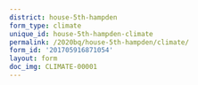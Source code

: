 ```yaml
---
district: house-5th-hampden
form_type: climate
unique_id: house-5th-hampden-climate
permalink: /2020bq/house-5th-hampden/climate/
form_id: '201705916871054'
layout: form
doc_img: CLIMATE-00001
---
```

